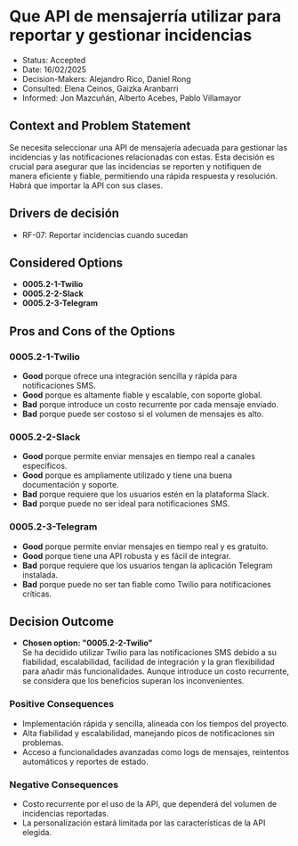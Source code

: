 # Que API de mensajerría utilizar para reportar y gestionar incidencias

* Status: Accepted
* Date: 16/02/2025
* Decision-Makers: Alejandro Rico, Daniel Rong
* Consulted: Elena Ceinos, Gaizka Aranbarri
* Informed: Jon Mazcuñán, Alberto Acebes, Pablo Villamayor

## Context and Problem Statement

Se necesita seleccionar una API de mensajería adecuada para gestionar las incidencias y las notificaciones relacionadas con estas. Esta decisión es crucial para asegurar que las incidencias se reporten y notifiquen de manera eficiente y fiable, permitiendo una rápida respuesta y resolución. Habrá que importar la API con sus clases.

## Drivers de decisión

* RF-07: Reportar incidencias cuando sucedan

## Considered Options

* **0005.2-1-Twilio**
* **0005.2-2-Slack**
* **0005.2-3-Telegram**

## Pros and Cons of the Options

### 0005.2-1-Twilio

* **Good** porque ofrece una integración sencilla y rápida para notificaciones SMS.  
* **Good** porque es altamente fiable y escalable, con soporte global.  
* **Bad** porque introduce un costo recurrente por cada mensaje enviado.  
* **Bad** porque puede ser costoso si el volumen de mensajes es alto.  

### 0005.2-2-Slack

* **Good** porque permite enviar mensajes en tiempo real a canales específicos.  
* **Good** porque es ampliamente utilizado y tiene una buena documentación y soporte.  
* **Bad** porque requiere que los usuarios estén en la plataforma Slack.  
* **Bad** porque puede no ser ideal para notificaciones SMS.  

### 0005.2-3-Telegram

* **Good** porque permite enviar mensajes en tiempo real y es gratuito.  
* **Good** porque tiene una API robusta y es fácil de integrar.  
* **Bad** porque requiere que los usuarios tengan la aplicación Telegram instalada.  
* **Bad** porque puede no ser tan fiable como Twilio para notificaciones críticas.  

## Decision Outcome

* **Chosen option: "0005.2-2-Twilio"**  
Se ha decidido utilizar Twilio para las notificaciones SMS debido a su fiabilidad, escalabilidad, facilidad de integración y la gran flexibilidad para añadir más funcionalidades. Aunque introduce un costo recurrente, se considera que los beneficios superan los inconvenientes.

### Positive Consequences

* Implementación rápida y sencilla, alineada con los tiempos del proyecto.  
* Alta fiabilidad y escalabilidad, manejando picos de notificaciones sin problemas.  
* Acceso a funcionalidades avanzadas como logs de mensajes, reintentos automáticos y reportes de estado.

### Negative Consequences

* Costo recurrente por el uso de la API, que dependerá del volumen de incidencias reportadas.  
* La personalización estará limitada por las características de la API elegida.  
